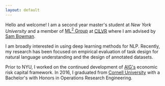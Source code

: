 ```yaml
---
layout: default
---
```


Hello and welcome! I am a second year master's student at *New York University* and a member of [ML<sup>2</sup> Group](https://wp.nyu.edu/ml2/people/) at [CILVR](https://wp.nyu.edu/cilvr/) where I am advised by [Sam Bowman](https://cims.nyu.edu/~sbowman/). <br/>

I am broadly interested in using deep learning methods for NLP. Recently, my research has been focused on  empirical evaluation of task design for natural language understanding and the design of annotated datasets. <br/>

Prior to NYU, I worked on the continued development of [AIG's](https://www.aig.com/) economic risk capital framework. In 2016, I graduated from [Cornell University](https://www.cornell.edu/) with a Bachelor's with Honors in Operations Research Engineering.

